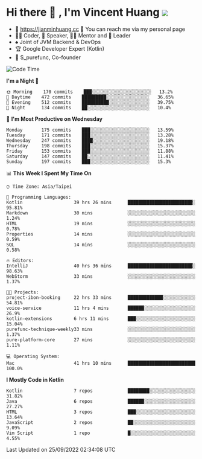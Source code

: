 # Hi there 👋 , I'm Vincent Huang ![](https://komarev.com/ghpvc/?username=Jian-Min-Huang)
- 💎 https://jianminhuang.cc 🙋 You can reach me via my personal page
- 👨‍💻 Coder, 🎤 Speaker, 👨‍🏫 Mentor and 🚀 Leader
- ♠️ Joint of JVM Backend & DevOps
- 🏆 Google Developer Expert (Kotlin)
- 💼 $_purefunc, Co-founder

<!--START_SECTION:waka-->
![Code Time](http://img.shields.io/badge/Code%20Time-988%20hrs%2026%20mins-blue)

**I'm a Night 🦉** 

```text
🌞 Morning    170 commits    ███░░░░░░░░░░░░░░░░░░░░░░   13.2% 
🌆 Daytime    472 commits    █████████░░░░░░░░░░░░░░░░   36.65% 
🌃 Evening    512 commits    ██████████░░░░░░░░░░░░░░░   39.75% 
🌙 Night      134 commits    ██░░░░░░░░░░░░░░░░░░░░░░░   10.4%

```
📅 **I'm Most Productive on Wednesday** 

```text
Monday       175 commits    ███░░░░░░░░░░░░░░░░░░░░░░   13.59% 
Tuesday      171 commits    ███░░░░░░░░░░░░░░░░░░░░░░   13.28% 
Wednesday    247 commits    ████░░░░░░░░░░░░░░░░░░░░░   19.18% 
Thursday     198 commits    ███░░░░░░░░░░░░░░░░░░░░░░   15.37% 
Friday       153 commits    ███░░░░░░░░░░░░░░░░░░░░░░   11.88% 
Saturday     147 commits    ██░░░░░░░░░░░░░░░░░░░░░░░   11.41% 
Sunday       197 commits    ███░░░░░░░░░░░░░░░░░░░░░░   15.3%

```


📊 **This Week I Spent My Time On** 

```text
⌚︎ Time Zone: Asia/Taipei

💬 Programming Languages: 
Kotlin                   39 hrs 26 mins      ████████████████████████░   95.81% 
Markdown                 30 mins             ░░░░░░░░░░░░░░░░░░░░░░░░░   1.24% 
HTML                     19 mins             ░░░░░░░░░░░░░░░░░░░░░░░░░   0.78% 
Properties               14 mins             ░░░░░░░░░░░░░░░░░░░░░░░░░   0.59% 
SQL                      14 mins             ░░░░░░░░░░░░░░░░░░░░░░░░░   0.58%

🔥 Editors: 
IntelliJ                 40 hrs 36 mins      ████████████████████████░   98.63% 
WebStorm                 33 mins             ░░░░░░░░░░░░░░░░░░░░░░░░░   1.37%

🐱‍💻 Projects: 
project-ibon-booking     22 hrs 33 mins      █████████████░░░░░░░░░░░░   54.81% 
voice-service            11 hrs 4 mins       ██████░░░░░░░░░░░░░░░░░░░   26.9% 
kotlin-extensions        6 hrs 11 mins       ███░░░░░░░░░░░░░░░░░░░░░░   15.04% 
purefunc-technique-weekly33 mins             ░░░░░░░░░░░░░░░░░░░░░░░░░   1.37% 
pure-platform-core       27 mins             ░░░░░░░░░░░░░░░░░░░░░░░░░   1.11%

💻 Operating System: 
Mac                      41 hrs 10 mins      █████████████████████████   100.0%

```

**I Mostly Code in Kotlin** 

```text
Kotlin                   7 repos             ████████░░░░░░░░░░░░░░░░░   31.82% 
Java                     6 repos             ██████░░░░░░░░░░░░░░░░░░░   27.27% 
HTML                     3 repos             ███░░░░░░░░░░░░░░░░░░░░░░   13.64% 
JavaScript               2 repos             ██░░░░░░░░░░░░░░░░░░░░░░░   9.09% 
Vim Script               1 repo              █░░░░░░░░░░░░░░░░░░░░░░░░   4.55%

```



 Last Updated on 25/09/2022 02:34:08 UTC
<!--END_SECTION:waka-->
